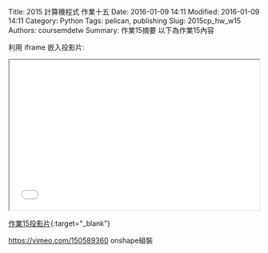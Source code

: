 Title: 2015 計算機程式 作業十五
Date: 2016-01-09 14:11
Modified: 2016-01-09 14:11
Category: Python
Tags: pelican, publishing
Slug: 2015cp_hw_w15
Authors: coursemdetw
Summary: 作業15摘要
以下為作業15內容

利用 iframe 嵌入投影片:

<iframe src="40323242_cp_w15.html" width="500" height="300"></iframe>

[作業15投影片](40323242_cp_w15.html){:target="_blank"}

https://vimeo.com/150589360
onshape組裝